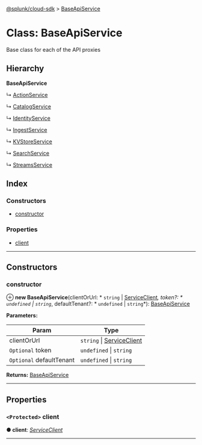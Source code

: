 [@splunk/cloud-sdk](../README.md) > [BaseApiService](../classes/baseapiservice.md)

# Class: BaseApiService

Base class for each of the API proxies

## Hierarchy

**BaseApiService**

↳  [ActionService](actionservice.md)

↳  [CatalogService](catalogservice.md)

↳  [IdentityService](identityservice.md)

↳  [IngestService](ingestservice.md)

↳  [KVStoreService](kvstoreservice.md)

↳  [SearchService](searchservice.md)

↳  [StreamsService](streamsservice.md)

## Index

### Constructors

* [constructor](baseapiservice.md#constructor)

### Properties

* [client](baseapiservice.md#client)

---

## Constructors

<a id="constructor"></a>

###  constructor

⊕ **new BaseApiService**(clientOrUrl: * `string` &#124; [ServiceClient](serviceclient.md)*, token?: * `undefined` &#124; `string`*, defaultTenant?: * `undefined` &#124; `string`*): [BaseApiService](baseapiservice.md)

**Parameters:**

| Param | Type |
| ------ | ------ |
| clientOrUrl |  `string` &#124; [ServiceClient](serviceclient.md)|
| `Optional` token |  `undefined` &#124; `string`|
| `Optional` defaultTenant |  `undefined` &#124; `string`|

**Returns:** [BaseApiService](baseapiservice.md)

___

## Properties

<a id="client"></a>

### `<Protected>` client

**● client**: *[ServiceClient](serviceclient.md)*

___

